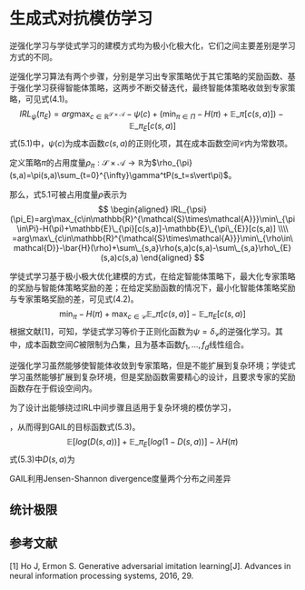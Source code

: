 # 生成式对抗模仿学习

逆强化学习与学徒式学习的建模方式均为极小化极大化，它们之间主要差别是学习方式的不同。

逆强化学习算法有两个步骤，分别是学习出专家策略优于其它策略的奖励函数、基于强化学习获得智能体策略，这两步不断交替迭代，最终智能体策略收敛到专家策略，可见式(4.1)。
$$
\begin{equation}
IRL_{\psi}(\pi_E)=arg\max_{c\in\mathbb{R}^{\mathcal{S}\times\mathcal{A}}}-\psi(c)+(\min_{\pi\in\Pi}-H(\pi)+\mathbb{E}\_{\pi}[c(s,a)])-\mathbb{E}\_{\pi_E}[c(s,a)]\tag{5.1}
\end{equation}
$$
式(5.1)中，$\psi(c)$为成本函数$c(s,a)$的正则化项，其在成本函数空间$\mathcal{C}$内为常数项。

定义策略$\pi$的占用度量$\rho_{\pi}:\mathcal{S}\times\mathcal{A}\to\mathbb{R}$为$\rho_{\pi}(s,a)=\pi(s,a)\sum_{t=0}^{\infty}\gamma^tP(s_t=s\vert\pi)$。

那么，式5.1可被占用度量$\rho$表示为
$$
\begin{aligned}
IRL_{\psi}(\pi_E)=arg\max_{c\in\mathbb{R}^{\mathcal{S}\times\mathcal{A}}}\min\_{\pi\in\Pi}-H(\pi)+\mathbb{E}\_{\pi}[c(s,a)]-\mathbb{E}\_{\pi\_{E}}[c(s,a)] \\\\
=arg\max\_{c\in\mathbb{R}^{\mathcal{S}\times\mathcal{A}}}\min\_{\rho\in\mathcal{D}}-\bar{H}(\rho)+\sum\_{s,a}\rho(s,a)c(s,a)-\sum\_{s,a}\rho\_{E}(s,a)c(s,a)
\end{aligned}
$$


学徒式学习基于极小极大优化建模的方式，在给定智能体策略下，最大化专家策略的奖励与智能体策略奖励的差；在给定奖励函数的情况下，最小化智能体策略奖励与专家策略奖励的差，可见式(4.2)。
$$
\begin{equation}
\min_{\pi} -H(\pi)+\max_{c\in\mathcal{C}}\mathbb{E}\_{\pi}[c(s,a)]-\mathbb{E}\_{\pi_E}[c(s,a)]\tag{5.2}
\end{equation}
$$
根据文献[1]，可知，学徒式学习等价于正则化函数为$\psi=\delta_{\mathcal{C}}$的逆强化学习。其中，成本函数空间$C$被限制为凸集，且为基本函数$f_1,\dots,f_d$线性组合。

逆强化学习虽然能够使智能体收敛到专家策略，但是不能扩展到复杂环境；学徒式学习虽然能够扩展到复杂环境，但是奖励函数需要精心的设计，且要求专家的奖励函数存在于假设空间内。

为了设计出能够绕过IRL中间步骤且适用于复杂环境的模仿学习，

，从而得到GAIL的目标函数式(5.3)。
$$
\begin{equation}
\mathbb{E}[log(D(s,a))]+\mathbb{E}\_{\pi_E}[log(1-D(s,a))]-\lambda H(\pi)\tag{5.3}
\end{equation}
$$
式(5.3)中$D(s,a)$为

GAIL利用Jensen-Shannon divergence度量两个分布之间差异



## 统计极限





## 参考文献

[1] Ho J, Ermon S. Generative adversarial imitation learning[J]. Advances in neural information processing systems, 2016, 29.
